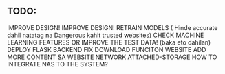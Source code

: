 TODO:
------------
IMPROVE DESIGN! IMPROVE DESIGN!
RETRAIN MODELS ( Hinde accurate dahil natatag na Dangerous kahit trusted websites)
CHECK MACHINE LEARNING FEATURES OR IMPROVE THE TEST DATA! (baka eto dahilan)
DEPLOY FLASK BACKEND
FIX DOWNLOAD FUNCITON WEBSITE
ADD MORE CONTENT SA WEBSITE
NETWORK ATTACHED-STORAGE 
HOW TO INTEGRATE NAS TO THE SYSTEM?
